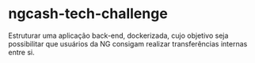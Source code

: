 # ngcash-tech-challenge
Estruturar uma aplicação back-end, dockerizada, cujo objetivo seja possibilitar que usuários da NG consigam realizar transferências internas entre si.
